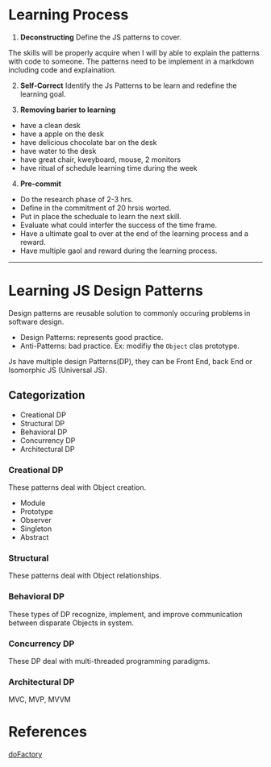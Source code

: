 # Learning Process

1. **Deconstructing** Define the JS patterns to cover.

The skills will be properly acquire when I will by able to explain the patterns with code to someone. The patterns need to be implement in a markdown including code and explaination.


2. **Self-Correct** Identify the Js Patterns to be learn and redefine the learning goal.

3. **Removing barier to learning**
  - have a clean desk
  - have a apple on the desk
  - have delicious chocolate bar on the desk
  - have water to the desk
  - have great chair, kweyboard, mouse, 2 monitors
  - have ritual of schedule learning time during the week

4. **Pre-commit** 
  - Do the research phase of 2-3 hrs.
  - Define in the commitment of 20 hrsis worted.
  - Put in place the scheduale to learn the next skill.
  - Evaluate what could interfer the success of the time frame. 
  - Have a ultimate goal to over at the end of the learning process and a reward.
  - Have multiple gaol and reward during the learning process. 

----------------------------------------------------------------------------------------

# Learning JS Design Patterns

Design patterns are reusable solution to commonly occuring problems in software design.

- Design Patterns: represents good practice.
- Anti-Patterns: bad practice. Ex: modifiy the `Object` clas prototype.

Js have multiple design Patterns(DP), they can be Front End, back End or Isomorphic JS (Universal JS).

## Categorization

- Creational DP
- Structural DP
- Behavioral DP
- Concurrency DP
- Architectural DP

### Creational DP

These patterns deal with Object creation.

- Module
- Prototype
- Observer
- Singleton
- Abstract

### Structural 

These patterns deal with  Object relationships.

### Behavioral DP

These types of DP recognize, implement, and improve communication between disparate Objects in system.

### Concurrency DP

These DP deal with multi-threaded programming  paradigms.

### Architectural DP

MVC, MVP, MVVM



# References

[doFactory](https://www.dofactory.com/javascript/design-patterns)
[]()
[]()
[]()
